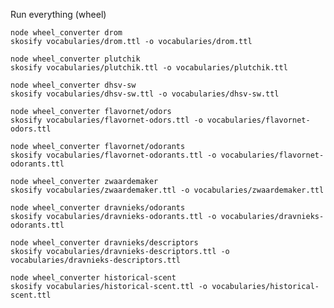 Run everything (wheel)

    node wheel_converter drom
    skosify vocabularies/drom.ttl -o vocabularies/drom.ttl
    
    node wheel_converter plutchik
    skosify vocabularies/plutchik.ttl -o vocabularies/plutchik.ttl
    
    node wheel_converter dhsv-sw
    skosify vocabularies/dhsv-sw.ttl -o vocabularies/dhsv-sw.ttl
    
    node wheel_converter flavornet/odors
    skosify vocabularies/flavornet-odors.ttl -o vocabularies/flavornet-odors.ttl

    node wheel_converter flavornet/odorants
    skosify vocabularies/flavornet-odorants.ttl -o vocabularies/flavornet-odorants.ttl

    node wheel_converter zwaardemaker
    skosify vocabularies/zwaardemaker.ttl -o vocabularies/zwaardemaker.ttl
    
    node wheel_converter dravnieks/odorants
    skosify vocabularies/dravnieks-odorants.ttl -o vocabularies/dravnieks-odorants.ttl

    node wheel_converter dravnieks/descriptors
    skosify vocabularies/dravnieks-descriptors.ttl -o vocabularies/dravnieks-descriptors.ttl
   
    node wheel_converter historical-scent
    skosify vocabularies/historical-scent.ttl -o vocabularies/historical-scent.ttl